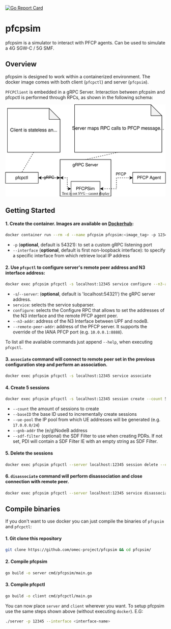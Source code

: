 [![Go Report Card](https://goreportcard.com/badge/github.com/omec-project/pfcpsim)](https://goreportcard.com/report/github.com/omec-project/pfcpsim)

# pfcpsim
pfcpsim is a simulator to interact with PFCP agents. Can be used to simulate a 4G SGW-C / 5G SMF.

## Overview

pfcpsim is designed to work within a containerized environment. The docker image comes with both client (`pfcpctl`) and server (`pfcpsim`).

`PFCPClient` is embedded in a gRPC Server. Interaction between pfcpsim and pfcpctl is performed through RPCs, as shown in the following schema: 

![Alt text](docs/images/schema.svg)

## Getting Started

#### 1. Create the container. Images are available on [Dockerhub](https://hub.docker.com/r/opennetworking/pfcpsim/tags):
```bash
docker container run --rm -d --name pfcpsim pfcpsim:<image_tag> -p 12345 --interface <interface-name>
```
 - `-p` (**optional**, default is 54321): to set a custom gRPC listening port
 - `--interface` (**optional**, default is first non-loopback interface): to specify a specific interface from which retrieve local IP address

#### 2. Use `pfcpctl` to configure server's remote peer address and N3 interface address:
```bash
docker exec pfcpsim pfcpctl -s localhost:12345 service configure --n3-addr <N3-interface-address> --remote-peer-addr <PFCP-server-address>
```
 - `-s`/`--server`: (**optional**, default is 'localhost:54321') the gRPC server address.
 - `service`: selects the service subparser.
 - `configure`: selects the Configure RPC that allows to set the addresses of the N3 interface and the remote PFCP agent peer.
 - `--n3-addr`: address of the N3 Interface between UPF and nodeB.
 - `--remote-peer-addr`: address of the PFCP server. It supports the override of the IANA PFCP port (e.g. `10.0.0.1:8888`).

To list all the available commands just append `--help`, when executing `pfcpctl`.

#### 3. `associate` command will connect to remote peer set in the previous configuration step and perform an association.
```bash
docker exec pfcpsim pfcpctl -s localhost:12345 service associate
```

#### 4. Create 5 sessions
```bash
docker exec pfcpsim pfcpctl -s localhost:12345 session create --count 5 --baseID 2 --ue-pool <CIDR-IP-pool> --gnb-addr <GNodeB-address> --sdf-filter 'permit out ip from 0.0.0.0/0 to assigned 81-81'
```
 - `--count` the amount of sessions to create
 - `--baseID` the base ID used to incrementally create sessions
 - `--ue-pool` the IP pool from which UE addresses will be generated (e.g. `17.0.0.0/24`)
 - `--gnb-addr` the (e/g)NodeB address 
 - `--sdf-filter` (optional) the SDF Filter to use when creating PDRs. If not set, PDI will contain a SDF Filter IE with an empty string as SDF Filter.

#### 5. Delete the sessions
```bash
docker exec pfcpsim pfcpctl --server localhost:12345 session delete --count 5 --baseID 2
```

#### 6. `disassociate` command will perform disassociation and close connection with remote peer.
```bash
docker exec pfcpsim pfcpctl --server localhost:12345 service disassociate
```

## Compile binaries
If you don't want to use docker you can just compile the binaries of `pfcpsim` and `pfcpctl`:

#### 1. Git clone this repository
```bash
git clone https://github.com/omec-project/pfcpsim && cd pfcpsim/
```

#### 2. Compile pfcpsim
```bash
go build -o server cmd/pfcpsim/main.go
```

#### 3. Compile pfcpctl
```bash
go build -o client cmd/pfcpctl/main.go
```

You can now place `server` and `client` wherever you want.
To setup pfcpsim use the same steps shown above (without executing `docker`). E.G:
```bash
./server -p 12345 --interface <interface-name>
```

